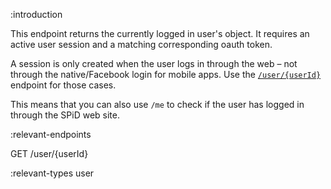 :introduction

This endpoint returns the currently logged in user's object. It requires an
active user session and a matching corresponding oauth token.

A session is only created when the user logs in through the web – not through
the native/Facebook login for mobile apps. Use the
[`/user/{userId}`](/endpoints/GET/user/{userId}/) endpoint for those
cases.

This means that you can also use `/me` to check if the user has logged in
through the SPiD web site.

:relevant-endpoints

GET /user/{userId}

:relevant-types user
